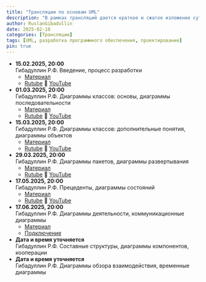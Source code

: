 ```yaml
---
title: "Трансляции по основам UML"
description: "В рамках трансляций дается краткое и сжатое изложение сути UML и особенностей применения этого языка в современном процессе разработки программного обеспечения. Описываются все главные типы диаграмм UML, рассказывается, для чего они предназначены и какие нотации применяются при их создании и чтении. Это диаграммы классов, последовательности, объектов, пакетов, развертывания, прецедентов, состояний, деятельности, составных структур, компонентов, обзора взаимодействия, коммуникационные и временные."
author: RuslanGibadullin
date: 2025-02-10
categories: [Трансляции]
tags: [UML, разработка программного обеспечения, проектирование]
pin: true
---
```


- **15.02.2025, 20:00**  
  Гибадуллин Р.Ф. Введение, процесс разработки
  - [Материал](https://csharpcooking.github.io/theory/Osnovy-UML-1-Vvedenie-Protcess-Razrabotki.pdf)
  - [Rutube](https://rutube.ru/video/b6838121f21b9ca03ebf2d5d04132314/) 🔹 [YouTube](https://youtu.be/zudJeVCwgQw)
- **01.03.2025, 20:00**  
  Гибадуллин Р.Ф. Диаграммы классов: основы, диаграммы последовательности  
  - [Материал](https://csharpcooking.github.io/theory/Osnovy-UML-2-Class-Diagrams-Basics-Sequence-Diagrams.pdf)
  - [Rutube](https://rutube.ru/video/254c93686bf3cdcff10faa67d6343933/) 🔹 [YouTube](https://youtu.be/Q3SkZHmAUqY)
- **15.03.2025, 20:00**  
  Гибадуллин Р.Ф. Диаграммы классов: дополнительные понятия, диаграммы объектов  
  - [Материал](https://csharpcooking.github.io/theory/Osnovy-UML-3-Class-Diagrams-Additional-Concepts-Object-Diagrams.pdf)
  - [Rutube](https://rutube.ru/video/c15bc766420d2cafc9f94b758116b22e/) 🔹 [YouTube](https://youtu.be/7WlB3GyvQO0)
- **29.03.2025, 20:00**  
  Гибадуллин Р.Ф. Диаграммы пакетов, диаграммы развертывания  
  - [Материал](https://csharpcooking.github.io/theory/Osnovy-UML-4-Package-Diagrams-Deployment-Diagrams.pdf)
  - [Rutube](https://rutube.ru/video/e2923d967795fc6d41253dcea96073a8/) 🔹 [YouTube](https://youtu.be/t3Ua8qnSW8U)
- **17.05.2025, 20:00**  
  Гибадуллин Р.Ф. Прецеденты, диаграммы состояний  
  - [Материал](https://csharpcooking.github.io/theory/Osnovy-UML-5-Precedents-State-Diagrams.pdf)
  - [Rutube](https://rutube.ru/video/e6e60d92b904d3b568c65b7db682dcc7/) 🔹 [YouTube](https://youtu.be/74-ML2oKsko)
- **17.06.2025, 20:00**  
  Гибадуллин Р.Ф.  Диаграммы деятельности, коммуникационные диаграммы  
  - [Материал](https://csharpcooking.github.io/theory/Osnovy-UML-6-Activity-Diagrams-Communication-Diagrams.pdf)
  - [Подключение](https://kai.mts-link.ru/j/111673973/633921716)
- **Дата и время уточняется**  
  Гибадуллин Р.Ф. Составные структуры, диаграммы компонентов, кооперации 
- **Дата и время уточняется**  
  Гибадуллин Р.Ф. Диаграммы обзора взаимодействия, временные диаграммы  
